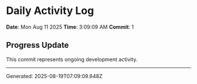 # Daily Activity Log

**Date**: Mon Aug 11 2025
**Time**: 3:09:09 AM
**Commit**: 1

## Progress Update

This commit represents ongoing development activity.

---
Generated: 2025-08-19T07:09:09.648Z
